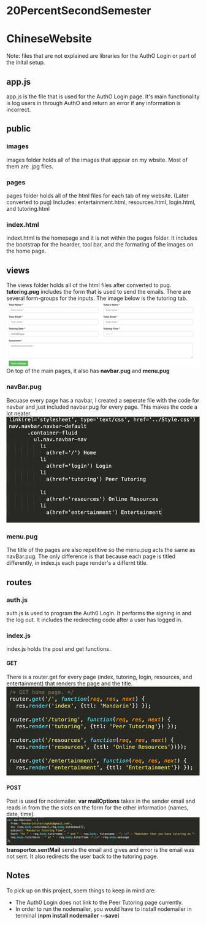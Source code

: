 # 20PercentSecondSemester
# ChineseWebsite
Note: files that are not explained are libraries for the AuthO Login or part of the inital setup. 
## app.js
app.js is the file that is used for the AuthO Login page. It's main functionality is log users in through AuthO and return an error if any information is incorrect. 
## public 
### images
images folder holds all of the images that appear on my wbsite. Most of them are .jpg files. 
### pages
pages folder holds all of the html files for each tab of my website. (Later converted to pug) 
Includes: entertainment.html, resources.html, login.html, and tutoring.html
### index.html
indext.html is the homepage and it is not within the pages folder. It includes the bootstrap for the hearder, tool bar, and the formating of the images on the home page. 
## views 
The views folder holds all of the html files after converted to pug. **tutoring.pug** includes the form that is used to send the emails. There are several form-groups for the inputs. The image below is the tutoring tab. 
![image](slots.png)
On top of the main pages, it also has **navbar.pug** and **menu.pug** 
### navBar.pug
Becuase every page has a navbar, I created a seperate file with the code for navbar and just included navbar.pug for every page. This makes the code a lot neater. 
![image](navbar.png)
### menu.pug
The title of the pages are also repetitive so the menu.pug acts the same as navBar.pug. The only difference is that because each page is titled differently, in index.js each page render's a differnt title.
## routes
### auth.js
auth.js is used to program the Auth0 Login. It performs the signing in and the log out. It includes the redirecting code after a user has logged in.  
### index.js
index.js holds the post and get functions. 
#### GET
There is a router.get for every page (index, tutoring, login, resources, and entertainment) that renders the page and the title.
![image](get.png)
#### POST
Post is used for nodemailer. **var mailOptions** takes in the sender email and reads in from the the slots on the form for the other information (names, date, time).
![image](mail.png)
**transportor.sentMail** sends the email and gives and error is the email was not sent. It also redirects the user back to the tutoring page. 

## Notes
To pick up on this project, soem things to keep in mind are:
* The Auth0 Login does not link to the Peer Tutoring page currently.
* In order to run the nodemailer, you would have to install nodemailer in terminal (**npm install nodemailer --save**)

